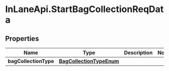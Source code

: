 # InLaneApi.StartBagCollectionReqData

## Properties
Name | Type | Description | Notes
------------ | ------------- | ------------- | -------------
**bagCollectionType** | [**BagCollectionTypeEnum**](BagCollectionTypeEnum.md) |  | 

